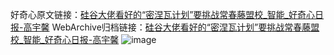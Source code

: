 好奇心原文链接：[硅谷大佬看好的“密涅瓦计划”要挑战常春藤盟校_智能_好奇心日报-高宇馨](https://www.qdaily.com/articles/2903.html)
WebArchive归档链接：[硅谷大佬看好的“密涅瓦计划”要挑战常春藤盟校_智能_好奇心日报-高宇馨](http://web.archive.org/web/20190623151633/https://www.qdaily.com/articles/2903.html)
![image](http://ww3.sinaimg.cn/large/007d5XDply1g3v6rpdrbjj30u03ise81)